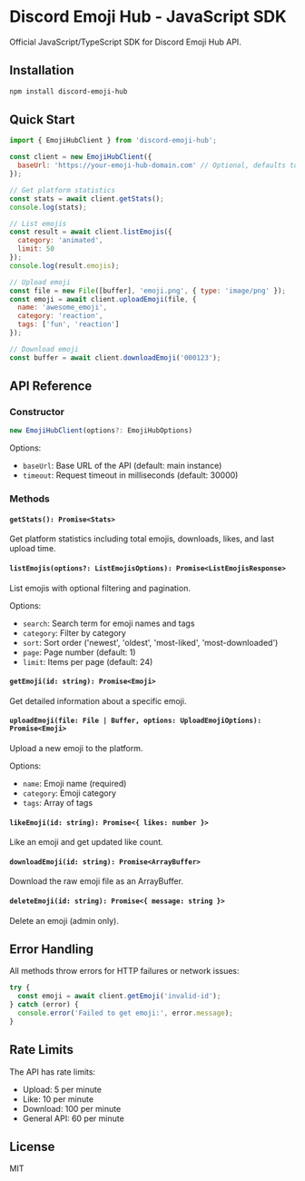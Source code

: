 # Discord Emoji Hub - JavaScript SDK

Official JavaScript/TypeScript SDK for Discord Emoji Hub API.

## Installation

```bash
npm install discord-emoji-hub
```

## Quick Start

```javascript
import { EmojiHubClient } from 'discord-emoji-hub';

const client = new EmojiHubClient({
  baseUrl: 'https://your-emoji-hub-domain.com' // Optional, defaults to main instance
});

// Get platform statistics
const stats = await client.getStats();
console.log(stats);

// List emojis
const result = await client.listEmojis({
  category: 'animated',
  limit: 50
});
console.log(result.emojis);

// Upload emoji
const file = new File([buffer], 'emoji.png', { type: 'image/png' });
const emoji = await client.uploadEmoji(file, {
  name: 'awesome_emoji',
  category: 'reaction',
  tags: ['fun', 'reaction']
});

// Download emoji
const buffer = await client.downloadEmoji('000123');
```

## API Reference

### Constructor

```typescript
new EmojiHubClient(options?: EmojiHubOptions)
```

Options:
- `baseUrl`: Base URL of the API (default: main instance)
- `timeout`: Request timeout in milliseconds (default: 30000)

### Methods

#### `getStats(): Promise<Stats>`
Get platform statistics including total emojis, downloads, likes, and last upload time.

#### `listEmojis(options?: ListEmojisOptions): Promise<ListEmojisResponse>`
List emojis with optional filtering and pagination.

Options:
- `search`: Search term for emoji names and tags
- `category`: Filter by category
- `sort`: Sort order ('newest', 'oldest', 'most-liked', 'most-downloaded')
- `page`: Page number (default: 1)
- `limit`: Items per page (default: 24)

#### `getEmoji(id: string): Promise<Emoji>`
Get detailed information about a specific emoji.

#### `uploadEmoji(file: File | Buffer, options: UploadEmojiOptions): Promise<Emoji>`
Upload a new emoji to the platform.

Options:
- `name`: Emoji name (required)
- `category`: Emoji category
- `tags`: Array of tags

#### `likeEmoji(id: string): Promise<{ likes: number }>`
Like an emoji and get updated like count.

#### `downloadEmoji(id: string): Promise<ArrayBuffer>`
Download the raw emoji file as an ArrayBuffer.

#### `deleteEmoji(id: string): Promise<{ message: string }>`
Delete an emoji (admin only).

## Error Handling

All methods throw errors for HTTP failures or network issues:

```javascript
try {
  const emoji = await client.getEmoji('invalid-id');
} catch (error) {
  console.error('Failed to get emoji:', error.message);
}
```

## Rate Limits

The API has rate limits:
- Upload: 5 per minute
- Like: 10 per minute
- Download: 100 per minute
- General API: 60 per minute

## License

MIT
